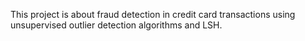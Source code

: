 This project is about fraud detection in credit card transactions using unsupervised outlier detection algorithms and LSH.
